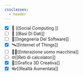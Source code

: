 ```yaml
---
cssclasses:
  - header
---
```

- [x] 📱 [[Social Computing ]] 
- [ ] 💾 [[Basi Di Dati]] 
- [ ] 🔧[[Ingegneria Del Software]] 
- [x] 🛰️[[Internet of Things]]
- [ ] 👨‍💻[[Interazione uomo macchina]]
- [ ] 🌐[[Reti di calcolatori]]
- [x] 🧊[[Grafica 3D Creativa]]
- [x] 👓[[Realtà Aumentata]]
